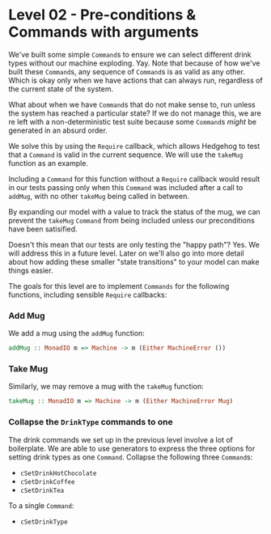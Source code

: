 # Level 02 - Pre-conditions & Commands with arguments

We've built some simple `Command`s to ensure we can select different drink types
without our machine exploding. Yay. Note that because of how we've built these
`Command`s, any sequence of `Command`s is as valid as any other. Which is okay
only when we have actions that can always run, regardless of the current state
of the system.

What about when we have `Command`s that do not make sense to, run unless the
system has reached a particular state? If we do not manage this, we are re left
with a non-deterministic test suite because some `Command`s _might_ be generated
in an absurd order.

We solve this by using the `Require` callback, which allows Hedgehog to test
that a `Command` is valid in the current sequence. We will use the `takeMug`
function as an example.

Including a `Command` for this function without a `Require` callback would
result in our tests passing only when this `Command` was included after a call
to `addMug`, with no other `takeMug` being called in between.

By expanding our model with a value to track the status of the mug, we can
prevent the `takeMug` `Command` from being included unless our preconditions
have been satisified.

Doesn't this mean that our tests are only testing the "happy path"? Yes. We will
address this in a future level. Later on we'll also go into more detail about
how adding these smaller "state transitions" to your model can make things
easier.

The goals for this level are to implement `Commands` for the following
functions, including sensible `Require` callbacks:

### Add Mug

We add a mug using the `addMug` function:

```haskell
addMug :: MonadIO m => Machine -> m (Either MachineError ())
```

### Take Mug

Similarly, we may remove a mug with the `takeMug` function:

```haskell
takeMug :: MonadIO m => Machine -> m (Either MachineError Mug)
```

### Collapse the `DrinkType` commands to one

The drink commands we set up in the previous level involve a lot of
boilerplate. We are able to use generators to express the three options for
setting drink types as one `Command`. Collapse the following three `Command`s:

* `cSetDrinkHotChocolate`
* `cSetDrinkCoffee`
* `cSetDrinkTea`

To a single `Command`:

* `cSetDrinkType`
